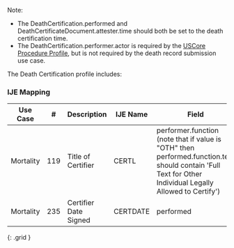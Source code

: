 
  Note:
  * The DeathCertification.performed and DeathCertificateDocument.attester.time should both be set to the death certification time.
  * The DeathCertification.performer.actor is required by the [USCore Procedure Profile](http://hl7.org/fhir/us/core/STU5.0.1/StructureDefinition-us-core-procedure.html),
  but is not required by the death record submission use case.

  The Death Certification profile includes:
### IJE Mapping

| **Use Case** |  **#**   |  **Description**  | **IJE Name**  |  **Field**  |  **Type**  | **Value Set**  |
| :---------: | --------------- | ------------ | ------------- | ---------- | ---------- | -------------- |
| Mortality | 119 | Title of Certifier | CERTL | performer.function (note that if value is "OTH" then performed.function.text should contain 'Full Text for Other Individual Legally Allowed to Certify') |codeable |[CertifierTypesVS] |
| Mortality | 235 | Certifier Date Signed | CERTDATE | performed |dateTime |- |
{: .grid }
